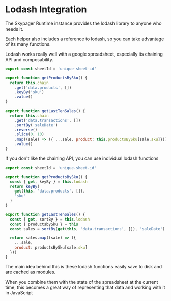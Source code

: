 # Lodash Integration

The Skypager Runtime instance provides the lodash library to anyone who needs it.

Each helper also includes a reference to lodash, so you can take advantage of its many functions.

Lodash works really well with a google spreadsheet, especially its chaining API and composability.

```javascript
export const sheetId = 'unique-sheet-id'

export function getProductsBySku() {
  return this.chain
    .get('data.products', [])
    .keyBy('sku')
    .value()
}

export function getLastTenSales() {
  return this.chain
    .get('data.transactions', [])
    .sortBy('saleDate')
    .reverse()
    .slice(0, 10)
    .map((sale) => ({ ...sale, product: this.productsBySku[sale.sku]}))
    .value()
}
```

If you don't like the chaining API, you can use individual lodash functions

```javascript
export const sheetId = 'unique-sheet-id'

export function getProductsBySku() {
  const { get, keyBy } = this.lodash
  return keyBy(
    get(this, 'data.products', []),
    'sku'
  )
}

export function getLastTenSales() {
  const { get, sortBy } = this.lodash
  const { productsbySku } = this
  const sales = sortBy(get(this, 'data.transactions', []), 'saleDate').reverse().slice(0, 10)

  return sales.map((sale) => ({
    ...sale,
    product: productsBySku[sale.sku]
  }))
}
```

The main idea behind this is these lodash functions easily save to disk and are cached as modules.

When you combine them with the state of the spreadsheet at the current time, this becomes a great way of representing that data and working with it in JavaScript